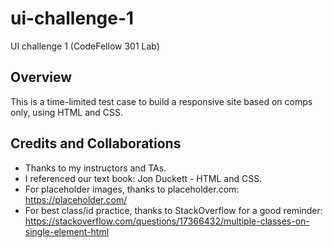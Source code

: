 # ui-challenge-1
UI challenge 1 (CodeFellow 301 Lab)


## Overview

This is a time-limited test case to build a responsive site based on comps only, using HTML and CSS. 


## Credits and Collaborations

* Thanks to my instructors and TAs.
* I referenced our text book: Jon Duckett - HTML and CSS.
* For placeholder images, thanks to placeholder.com: https://placeholder.com/
* For best class/id practice, thanks to StackOverflow for a good reminder: https://stackoverflow.com/questions/17366432/multiple-classes-on-single-element-html
